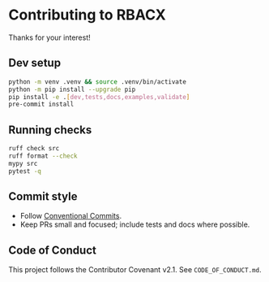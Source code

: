 
# Contributing to RBACX

Thanks for your interest!

## Dev setup
```bash
python -m venv .venv && source .venv/bin/activate
python -m pip install --upgrade pip
pip install -e .[dev,tests,docs,examples,validate]
pre-commit install
```

## Running checks
```bash
ruff check src
ruff format --check
mypy src
pytest -q
```

## Commit style
- Follow [Conventional Commits](https://www.conventionalcommits.org/en/v1.0.0/).
- Keep PRs small and focused; include tests and docs where possible.

## Code of Conduct
This project follows the Contributor Covenant v2.1. See `CODE_OF_CONDUCT.md`.
